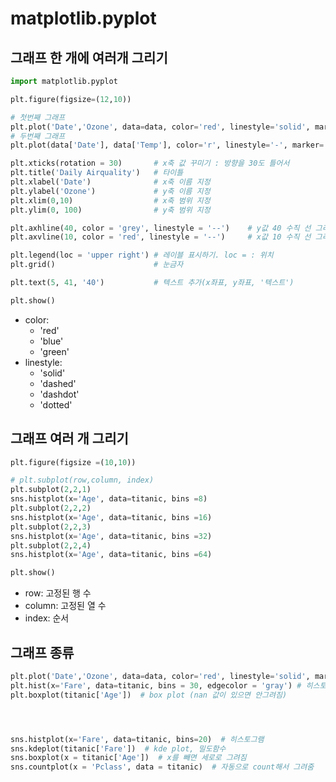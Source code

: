 # matplotlib.pyplot

## 그래프 한 개에 여러개 그리기

```python
import matplotlib.pyplot

plt.figure(figsize=(12,10))

# 첫번째 그래프
plt.plot('Date','Ozone', data=data, color='red', linestyle='solid', marker='o')
# 두번째 그래프
plt.plot(data['Date'], data['Temp'], color='r', linestyle='-', marker='s')

plt.xticks(rotation = 30)       # x축 값 꾸미기 : 방향을 30도 틀어서
plt.title('Daily Airquality')   # 타이틀
plt.xlabel('Date')              # x축 이름 지정
plt.ylabel('Ozone')             # y축 이름 지정
plt.xlim(0,10)                  # x축 범위 지정
plt.ylim(0, 100)                # y축 범위 지정

plt.axhline(40, color = 'grey', linestyle = '--')    # y값 40 수직 선 그리기
plt.axvline(10, color = 'red', linestyle = '--')     # x값 10 수직 선 그리기

plt.legend(loc = 'upper right') # 레이블 표시하기. loc = : 위치
plt.grid()                      # 눈금자

plt.text(5, 41, '40')           # 텍스트 추가(x좌표, y좌표, '텍스트')

plt.show()
```
- color: 
	- 'red'
	- 'blue'
	- 'green'
- linestyle: 
	- 'solid'
	- 'dashed'
	- 'dashdot'
	- 'dotted'

## 그래프 여러 개 그리기
```python
plt.figure(figsize =(10,10))

# plt.subplot(row,column, index)
plt.subplot(2,2,1)
sns.histplot(x='Age', data=titanic, bins =8)
plt.subplot(2,2,2)
sns.histplot(x='Age', data=titanic, bins =16)
plt.subplot(2,2,3)
sns.histplot(x='Age', data=titanic, bins =32)
plt.subplot(2,2,4)
sns.histplot(x='Age', data=titanic, bins =64)

plt.show()
```
- row: 고정된 행 수
- column:  고정된 열 수
- index: 순서


## 그래프 종류
```python
plt.plot('Date','Ozone', data=data, color='red', linestyle='solid', marker='o')  # 기본
plt.hist(x='Fare', data=titanic, bins = 30, edgecolor = 'gray') # 히스토그램
plt.boxplot(titanic['Age'])  # box plot (nan 값이 있으면 안그려짐)





```






```python
sns.histplot(x='Fare', data=titanic, bins=20)  # 히스토그램
sns.kdeplot(titanic['Fare'])  # kde plot, 밀도함수
sns.boxplot(x = titanic['Age'])  # x를 빼면 세로로 그려짐
sns.countplot(x = 'Pclass', data = titanic)  # 자동으로 count해서 그려줌




```
